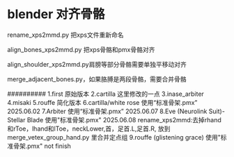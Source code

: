 # blender 对齐骨骼

rename_xps2mmd.py 把xps文件重新命名

align_bones_xps2mmd.py 把xps骨骼和pmx骨骼对齐

align_shoulder_xps2mmd.py肩膀等部分骨骼需要单独平移动对齐

merge_adjacent_bones.py，如果胳膊是两段骨骼，需要合并骨骼

##########
1.first 原始版本
2.cartilla  这里修改的一点
3.inase_arbiter
4.misaki
5.rouffe   简化版本
6.cartilla/white rose 使用“标准骨架.pmx” 2025.06.02
7.Arbiter  使用“标准骨架.pmx” 2025.06.07
8.Eve (Neurolink Suit)- Stellar Blade  使用"标准骨架.pmx" 2025.06.08
	rename_xps2mmd:去掉rhand和rToe，lhand和lToe，neckLower,首，足首.L,足首.R, 放到merge_vetex_group_hand.py 里合并定点组
9.rouffe (glistening grace)  	使用"标准骨架.pmx"  not finish



